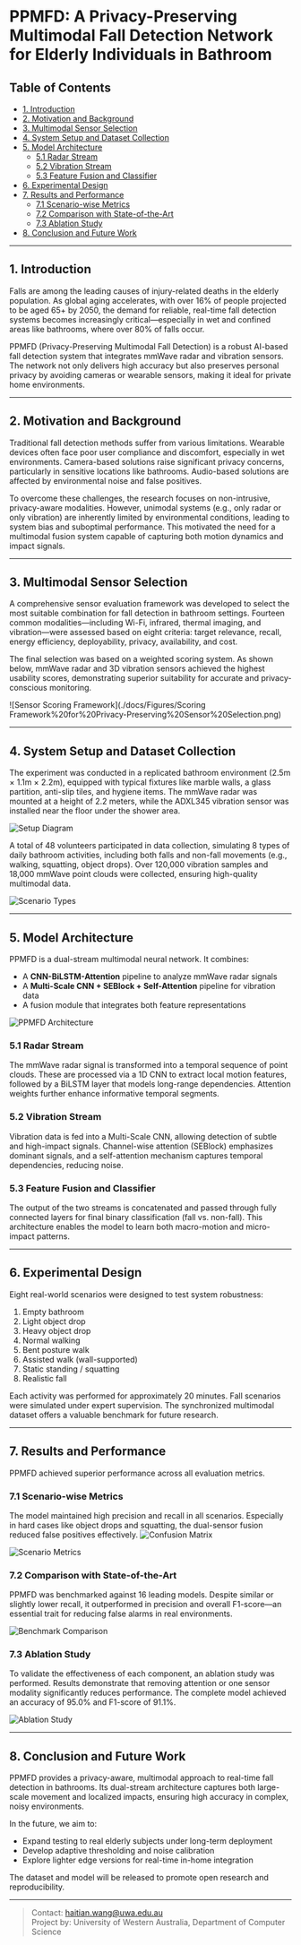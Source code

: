 # PPMFD: A Privacy-Preserving Multimodal Fall Detection Network for Elderly Individuals in Bathroom

## Table of Contents
- [1. Introduction](#1-introduction)
- [2. Motivation and Background](#2-motivation-and-background)
- [3. Multimodal Sensor Selection](#3-multimodal-sensor-selection)
- [4. System Setup and Dataset Collection](#4-system-setup-and-dataset-collection)
- [5. Model Architecture](#5-model-architecture)
  - [5.1 Radar Stream](#51-radar-stream)
  - [5.2 Vibration Stream](#52-vibration-stream)
  - [5.3 Feature Fusion and Classifier](#53-feature-fusion-and-classifier)
- [6. Experimental Design](#6-experimental-design)
- [7. Results and Performance](#7-results-and-performance)
  - [7.1 Scenario-wise Metrics](#71-scenario-wise-metrics)
  - [7.2 Comparison with State-of-the-Art](#72-comparison-with-state-of-the-art)
  - [7.3 Ablation Study](#73-ablation-study)
- [8. Conclusion and Future Work](#8-conclusion-and-future-work)

---

## 1. Introduction

Falls are among the leading causes of injury-related deaths in the elderly population. As global aging accelerates, with over 16% of people projected to be aged 65+ by 2050, the demand for reliable, real-time fall detection systems becomes increasingly critical—especially in wet and confined areas like bathrooms, where over 80% of falls occur.

PPMFD (Privacy-Preserving Multimodal Fall Detection) is a robust AI-based fall detection system that integrates mmWave radar and vibration sensors. The network not only delivers high accuracy but also preserves personal privacy by avoiding cameras or wearable sensors, making it ideal for private home environments.

---

## 2. Motivation and Background

Traditional fall detection methods suffer from various limitations. Wearable devices often face poor user compliance and discomfort, especially in wet environments. Camera-based solutions raise significant privacy concerns, particularly in sensitive locations like bathrooms. Audio-based solutions are affected by environmental noise and false positives.

To overcome these challenges, the research focuses on non-intrusive, privacy-aware modalities. However, unimodal systems (e.g., only radar or only vibration) are inherently limited by environmental conditions, leading to system bias and suboptimal performance. This motivated the need for a multimodal fusion system capable of capturing both motion dynamics and impact signals.

---

## 3. Multimodal Sensor Selection

A comprehensive sensor evaluation framework was developed to select the most suitable combination for fall detection in bathroom settings. Fourteen common modalities—including Wi-Fi, infrared, thermal imaging, and vibration—were assessed based on eight criteria: target relevance, recall, energy efficiency, deployability, privacy, availability, and cost.

The final selection was based on a weighted scoring system. As shown below, mmWave radar and 3D vibration sensors achieved the highest usability scores, demonstrating superior suitability for accurate and privacy-conscious monitoring.

![Sensor Scoring Framework](./docs/Figures/Scoring Framework%20for%20Privacy-Preserving%20Sensor%20Selection.png)

---

## 4. System Setup and Dataset Collection

The experiment was conducted in a replicated bathroom environment (2.5m × 1.1m × 2.2m), equipped with typical fixtures like marble walls, a glass partition, anti-slip tiles, and hygiene items. The mmWave radar was mounted at a height of 2.2 meters, while the ADXL345 vibration sensor was installed near the floor under the shower area.

![Setup Diagram](./docs/Figures/Exp_Setting.png)

A total of 48 volunteers participated in data collection, simulating 8 types of daily bathroom activities, including both falls and non-fall movements (e.g., walking, squatting, object drops). Over 120,000 vibration samples and 18,000 mmWave point clouds were collected, ensuring high-quality multimodal data.

![Scenario Types](./docs/Figures/Exp_behavior.png)

---

## 5. Model Architecture

PPMFD is a dual-stream multimodal neural network. It combines:
- A **CNN-BiLSTM-Attention** pipeline to analyze mmWave radar signals
- A **Multi-Scale CNN + SEBlock + Self-Attention** pipeline for vibration data
- A fusion module that integrates both feature representations

![PPMFD Architecture](./docs/Figures/PPMFD%20Network.png)

### 5.1 Radar Stream

The mmWave radar signal is transformed into a temporal sequence of point clouds. These are processed via a 1D CNN to extract local motion features, followed by a BiLSTM layer that models long-range dependencies. Attention weights further enhance informative temporal segments.

### 5.2 Vibration Stream

Vibration data is fed into a Multi-Scale CNN, allowing detection of subtle and high-impact signals. Channel-wise attention (SEBlock) emphasizes dominant signals, and a self-attention mechanism captures temporal dependencies, reducing noise.

### 5.3 Feature Fusion and Classifier

The output of the two streams is concatenated and passed through fully connected layers for final binary classification (fall vs. non-fall). This architecture enables the model to learn both macro-motion and micro-impact patterns.

---

## 6. Experimental Design

Eight real-world scenarios were designed to test system robustness:
1. Empty bathroom
2. Light object drop
3. Heavy object drop
4. Normal walking
5. Bent posture walk
6. Assisted walk (wall-supported)
7. Static standing / squatting
8. Realistic fall

Each activity was performed for approximately 20 minutes. Fall scenarios were simulated under expert supervision. The synchronized multimodal dataset offers a valuable benchmark for future research.

---

## 7. Results and Performance

PPMFD achieved superior performance across all evaluation metrics.

### 7.1 Scenario-wise Metrics

The model maintained high precision and recall in all scenarios. Especially in hard cases like object drops and squatting, the dual-sensor fusion reduced false positives effectively.
![Confusion Matrix](./docs/Figures/confusion%20matrix.png)

![Scenario Metrics](./docs/Figures/Scenario-Based%20PPMFD%20Performance%20Metrics.png)


### 7.2 Comparison with State-of-the-Art

PPMFD was benchmarked against 16 leading models. Despite similar or slightly lower recall, it outperformed in precision and overall F1-score—an essential trait for reducing false alarms in real environments.

![Benchmark Comparison](./docs/Figures/Benchmark%20Comparison%20of%20Fall%20Detection%20Methods.png)

### 7.3 Ablation Study

To validate the effectiveness of each component, an ablation study was performed. Results demonstrate that removing attention or one sensor modality significantly reduces performance. The complete model achieved an accuracy of 95.0% and F1-score of 91.1%.

![Ablation Study](./docs/Figures/Ablation%20Study%20of%20Multimodal%20Model%20Components.png)

---

## 8. Conclusion and Future Work

PPMFD provides a privacy-aware, multimodal approach to real-time fall detection in bathrooms. Its dual-stream architecture captures both large-scale movement and localized impacts, ensuring high accuracy in complex, noisy environments.

In the future, we aim to:
- Expand testing to real elderly subjects under long-term deployment
- Develop adaptive thresholding and noise calibration
- Explore lighter edge versions for real-time in-home integration

The dataset and model will be released to promote open research and reproducibility.

---

> Contact: haitian.wang@uwa.edu.au  
> Project by: University of Western Australia, Department of Computer Science
